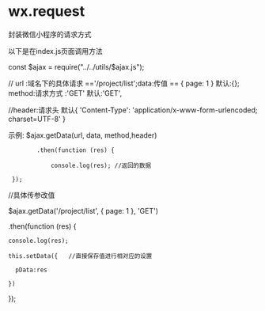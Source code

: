 # wx.request
封装微信小程序的请求方式

以下是在index.js页面调用方法

const $ajax = require("../../utils/$ajax.js");

 // url :域名下的具体请求  =='/project/list';data:传值  == { page: 1 } 默认:{}; method:请求方式 :'GET' 默认:'GET',
 
 //header:请求头  默认{ 'Content-Type': 'application/x-www-form-urlencoded; charset=UTF-8' }
 
示例:
$ajax.getData(url, data, method,header)  

            .then(function (res) {
            
                console.log(res); //返回的数据
                
     });
     
//具体传参改值

$ajax.getData('/project/list', { page: 1 }, 'GET')  

  .then(function (res) {
  
    console.log(res);
    
    this.setData({   //直接保存值进行相对应的设置
    
      pData:res
      
    })
    
  });
